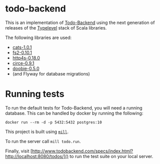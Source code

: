 # todo-backend

This is an implementation of [Todo-Backend](https://www.todobackend.com/) using
the next generation of releases of the
[Typelevel](https://typelevel.org/) stack of Scala libraries.

The following libraries are used:
- [cats-1.0.1](https://typelevel.org/cats/)
- [fs2-0.10.1](https://fs2.co)
- [http4s-0.18.0](https://http4s.org)
- [circe-0.9.1](https://circe.github.io/circe/)
- [doobie-0.5.0](http://tpolecat.github.io/doobie/)
- (and Flyway for database migrations)

# Running tests

To run the default tests for Todo-Backend, you will need a running database.
This can be handled by docker by running the following:

```
docker run --rm -d -p 5432:5432 postgres:10
```

This project is built using [`mill`](http://www.lihaoyi.com/mill/).

To run the server call `mill todo.run`.

Finally, visit [http://www.todobackend.com/specs/index.html?http://localhost:8080/todos/]()
to run the test suite on your local server.
